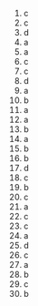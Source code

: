 1. c
2. c
3. d
4. a
5. a
6. c
7. c
8. d
9. a
10. b
11. a
12.  a
13. b
14. a
15. b
16. b
17. d
18. c
19. b
20. c 
21. a
22. c 
23. c
24. a
25. d
26. c
27. a
28. b
29. c
30. b